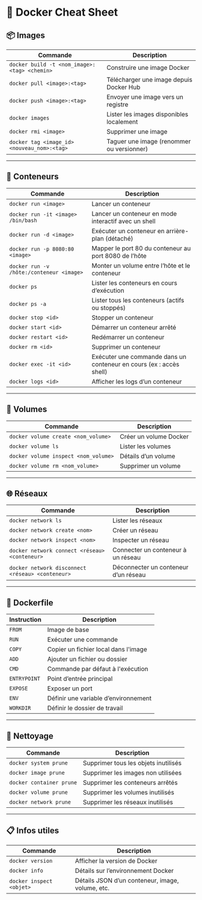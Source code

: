 # 🐳 Docker Cheat Sheet

## 📦 Images

| Commande                                     | Description                               |
| -------------------------------------------- | ----------------------------------------- |
| `docker build -t <nom_image>:<tag> <chemin>` | Construire une image Docker               |
| `docker pull <image>:<tag>`                  | Télécharger une image depuis Docker Hub   |
| `docker push <image>:<tag>`                  | Envoyer une image vers un registre        |
| `docker images`                              | Lister les images disponibles localement  |
| `docker rmi <image>`                         | Supprimer une image                       |
| `docker tag <image_id> <nouveau_nom>:<tag>`  | Taguer une image (renommer ou versionner) |

---

## 🚢 Conteneurs

| Commande                                 | Description                                                         |
| ---------------------------------------- | ------------------------------------------------------------------- |
| `docker run <image>`                     | Lancer un conteneur                                                 |
| `docker run -it <image> /bin/bash`       | Lancer un conteneur en mode interactif avec un shell                |
| `docker run -d <image>`                  | Exécuter un conteneur en arrière-plan (détaché)                     |
| `docker run -p 8080:80 <image>`          | Mapper le port 80 du conteneur au port 8080 de l’hôte               |
| `docker run -v /hôte:/conteneur <image>` | Monter un volume entre l’hôte et le conteneur                       |
| `docker ps`                              | Lister les conteneurs en cours d’exécution                          |
| `docker ps -a`                           | Lister tous les conteneurs (actifs ou stoppés)                      |
| `docker stop <id>`                       | Stopper un conteneur                                                |
| `docker start <id>`                      | Démarrer un conteneur arrêté                                        |
| `docker restart <id>`                    | Redémarrer un conteneur                                             |
| `docker rm <id>`                         | Supprimer un conteneur                                              |
| `docker exec -it <id>`                   | Exécuter une commande dans un conteneur en cours (ex : accès shell) |
| `docker logs <id>`                       | Afficher les logs d’un conteneur                                    |

---

## 📁 Volumes

| Commande                             | Description            |
| ------------------------------------ | ---------------------- |
| `docker volume create <nom_volume>`  | Créer un volume Docker |
| `docker volume ls`                   | Lister les volumes     |
| `docker volume inspect <nom_volume>` | Détails d’un volume    |
| `docker volume rm <nom_volume>`      | Supprimer un volume    |

---

## 🌐 Réseaux

| Commande                                         | Description                          |
| ------------------------------------------------ | ------------------------------------ |
| `docker network ls`                              | Lister les réseaux                   |
| `docker network create <nom>`                    | Créer un réseau                      |
| `docker network inspect <nom>`                   | Inspecter un réseau                  |
| `docker network connect <réseau> <conteneur>`    | Connecter un conteneur à un réseau   |
| `docker network disconnect <réseau> <conteneur>` | Déconnecter un conteneur d’un réseau |

---

## 🧱 Dockerfile

| Instruction  | Description                          |
| ------------ | ------------------------------------ |
| `FROM`       | Image de base                        |
| `RUN`        | Exécuter une commande                |
| `COPY`       | Copier un fichier local dans l'image |
| `ADD`        | Ajouter un fichier ou dossier        |
| `CMD`        | Commande par défaut à l'exécution    |
| `ENTRYPOINT` | Point d’entrée principal             |
| `EXPOSE`     | Exposer un port                      |
| `ENV`        | Définir une variable d’environnement |
| `WORKDIR`    | Définir le dossier de travail        |

---

## 🧹 Nettoyage

| Commande                 | Description                          |
| ------------------------ | ------------------------------------ |
| `docker system prune`    | Supprimer tous les objets inutilisés |
| `docker image prune`     | Supprimer les images non utilisées   |
| `docker container prune` | Supprimer les conteneurs arrêtés     |
| `docker volume prune`    | Supprimer les volumes inutilisés     |
| `docker network prune`   | Supprimer les réseaux inutilisés     |

---

## 📋 Infos utiles

| Commande                 | Description                                      |
| ------------------------ | ------------------------------------------------ |
| `docker version`         | Afficher la version de Docker                    |
| `docker info`            | Détails sur l’environnement Docker               |
| `docker inspect <objet>` | Détails JSON d’un conteneur, image, volume, etc. |
